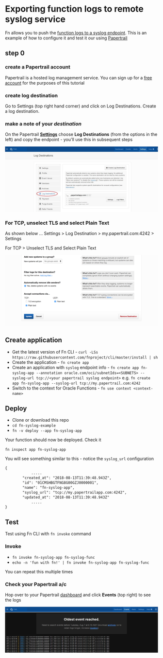 # Exporting function logs to remote syslog service

Fn allows you to push the [function logs to a syslog endpoint](https://github.com/fnproject/docs/blob/master/fn/operate/logging.md#remote-syslog-for-functions). This is an example of how to configure it and test it our using [Papertrail](https://papertrailapp.com)

## step 0 

### create a Papertrail account

Papertrail is a hosted log management service. You can sign up for a [free account](https://papertrailapp.com/signup?plan=free) for the purposes of this tutorial

### create log destination

Go to Settings (top right hand corner) and click on Log Destinations. Create a log destination.

### make a note of your *destination*

On the Papertrail [**Settings**](https://papertrailapp.com/account) choose **Log Destinations** (from the options in the left) and copy the endpoint - you'll use this in subsequent steps

![](settings.jpg)

### For TCP, unselect TLS and select Plain Text

As shown below ... Settings > Log Destination > my.papertrail.com:4242 > Settings

For TCP > Unselect TLS and Select Plain Text

![](unselect-TLS.png)

## Create application

- Get the latest version of Fn CLI - `curl -LSs https://raw.githubusercontent.com/fnproject/cli/master/install | sh`
- Create the application - `fn create app `
- Create an application with `syslog` endpoint info - `fn create app fn-syslog-app --annotation oracle.com/oci/subnetIds=<SUBNETS> --syslog-url tcp://<your papertrail syslog endpoint>` e.g. `fn create app fn-syslog-app --syslog-url tcp://my.papertrail.com:4242`
- Switch to the context for Oracle Functions - `fn use context <context-name>`

## Deploy

- Clone or download this repo
- `cd fn-syslog-example`
- `fn -v deploy --app fn-syslog-app`

Your function should now be deployed. Check it

`fn inspect app fn-syslog-app`

You will see something similar to this - notice the `syslog_url` configuration

	{
                .....
	        "created_at": "2018-08-13T11:39:48.943Z",
	        "id": "01CMSHBGTFNG8G00GZJ0000001",
	        "name": "fn-syslog-app",
	        "syslog_url": "tcp://my.papertrailapp.com:4242",
	        "updated_at": "2018-08-13T11:39:48.943Z"
                .....
	}


## Test

Test using Fn CLI with `fn invoke` command

### Invoke

- `fn invoke fn-syslog-app fn-syslog-func`
- `echo -n 'fun with fn!' | fn invoke fn-syslog-app fn-syslog-func` 

You can repeat this multiple times

### Check your Papertrail a/c

Hop over to your Papertrail [dashboard](https://papertrailapp.com/dashboard) and click **Events** (top right) to see the logs

![](events.jpg)
